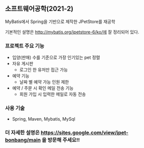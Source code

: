 ## 소프트웨어공학(2021-2)
MyBatis에서 Spring을 기반으로 제작한 JPetStore를 재공학

기본적인 설명은 http://mybatis.org/jpetstore-6/ko/에 잘 정리되어 있다.

### 프로젝트 주요 기능
* 입양(판매) 수를 기준으로 가장 인기있는 pet 정렬
* 자유 게시판
  - 로그인 한 유저만 접근 가능
* 예약 기능
  - 날짜 별 예약 가능 인원 제한
* 예약 / 주문 시 확인 메일 전송 기능
  - 회원 가입 시 입력한 메일로 자동 전송
  
### 사용 기술
* Spring, Maven, Mybatis, MySql


### 더  자세한 설명은 https://sites.google.com/view/jpet-bonbang/main 을 방문해 주세요!!
